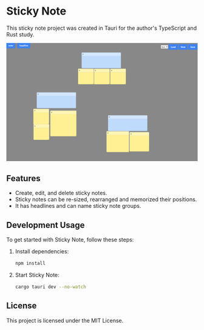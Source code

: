 # Sticky Note

This sticky note project was created in Tauri for the author's TypeScript and Rust study.

![Sticky Note](Readme.png)

## Features

- Create, edit, and delete sticky notes.
- Sticky notes can be re-sized, rearranged and memorized their positions.
- It has headlines and can name sticky note groups.


## Development Usage

To get started with  Sticky Note, follow these steps:

1. Install dependencies:
    ```bash
    npm install
    ```
2. Start Sticky Note:
    ```bash
    cargo tauri dev --no-watch
    ```


## License

This project is licensed under the MIT License. 


